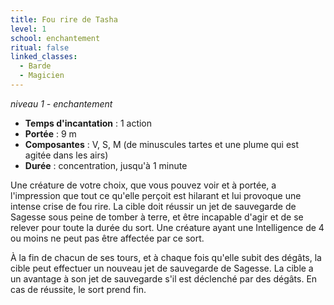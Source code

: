 ```yaml
---
title: Fou rire de Tasha
level: 1
school: enchantement
ritual: false
linked_classes:
  - Barde
  - Magicien
---
```

*niveau 1 - enchantement*

- **Temps d'incantation** : 1 action
- **Portée** : 9 m
- **Composantes** : V, S, M (de minuscules tartes et une plume qui est agitée dans les airs)
- **Durée** : concentration, jusqu'à 1 minute

Une créature de votre choix, que vous pouvez voir et à portée, a l'impression que tout ce qu'elle perçoit est hilarant et lui provoque une intense crise de fou rire. La cible doit réussir un jet de sauvegarde de Sagesse sous peine de tomber à terre, et être incapable d'agir et de se relever pour toute la durée du sort. Une créature ayant une Intelligence de 4 ou moins ne peut pas être affectée par ce sort.

À la fin de chacun de ses tours, et à chaque fois qu'elle subit des dégâts, la cible peut effectuer un nouveau jet de sauvegarde de Sagesse. La cible a un avantage à son jet de sauvegarde s'il est déclenché par des dégâts. En cas de réussite, le sort prend fin.